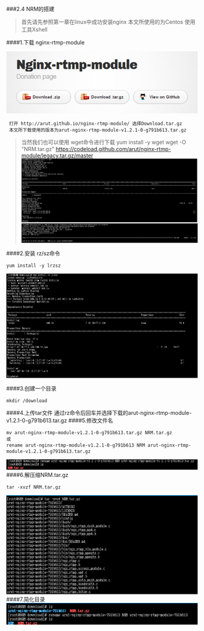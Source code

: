 ###2.4 NRM的搭建
>首先请先参照第一章在linux中成功安装nginx
本文所使用的为Centos
使用工具Xshell

####1.下载 nginx-rtmp-module

![](/assets/微信截图_20180122115733.png)
```
 打开 http://arut.github.io/nginx-rtmp-module/ 选择Download.tar.gz
 本文所下载使用的版本为arut-nginx-rtmp-module-v1.2.1-0-g791b613.tar.gz
```
>当然我们也可以使用 wget命令进行下载 
>yum install -y wget
>wget -O "NRM.tar.gz"  https://codeload.github.com/arut/nginx-rtmp-module/legacy.tar.gz/master
![](/assets/微信截图_20180122132530.png) 
![](/assets/微信截图_20180122135534.png)

####2.安装 rz/sz命令
```
yum install -y lrzsz
```
 ![](/assets/微信截图_20180122120032.png)
  
####3.创建一个目录

```
mkdir /download
```
####4.上传tar文件
  通过rz命令后回车并选择下载的arut-nginx-rtmp-module-v1.2.1-0-g791b613.tar.gz
####5.修改文件名

```
mv arut-nginx-rtmp-module-v1.2.1-0-g791b613.tar.gz NRM.tar.gz
或
rename arut-nginx-rtmp-module-v1.2.1-0-g791b613 NRM arut-nginx-rtmp-module-v1.2.1-0-g791b613.tar.gz

```
![](/assets/微信截图_20180122123509.png)
####6.解压缩NRM.tar.gz
```
tar -xvzf NRM.tar.gz
```
![](/assets/微信截图_20180122135847.png)
####7.简化目录
![](/assets/微信截图_20180122140523.png)

